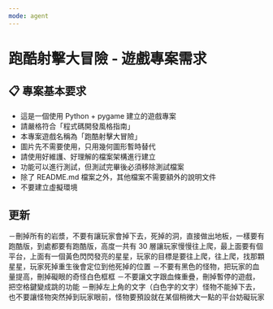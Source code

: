 ```yaml
---
mode: agent
---
```


# 跑酷射擊大冒險 - 遊戲專案需求

## 📋 專案基本要求

- 這是一個使用 Python + pygame 建立的遊戲專案
- 請嚴格符合「程式碼開發風格指南」
- 本專案遊戲名稱為「跑酷射擊大冒險」
- 圖片先不需要使用，只用幾何圖形暫時替代
- 請使用好維護、好理解的檔案架構進行建立
- 功能可以進行測試，但測試完畢後必須移除測試檔案
- 除了 README.md 檔案之外，其他檔案不需要額外的說明文件
- 不要建立虛擬環境

## 更新

－刪掉所有的岩漿，不要有讓玩家會掉下去，死掉的洞，直接做出地板，一樣要有跑酷版，到處都要有跑酷版，高度一共有 30 層讓玩家慢慢往上爬，最上面要有個平台，上面有一個黃色閃閃發亮的星星，玩家的目標是要往上爬，往上爬，找那顆星星，玩家死掉重生後會定位到他死掉的位置
－不要有黑色的怪物，把玩家的血量提高，刪掉礙眼的奇怪白色框框
－不要讓文字跟血條重疊，刪掉暫停的遊戲，把空格鍵變成跳的功能
－刪掉左上角的文字（白色字的文字）怪物不能掉下去，也不要讓怪物突然掉到玩家眼前，怪物要預設就在某個稍微大一點的平台妨礙玩家
